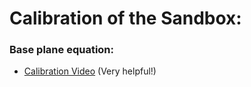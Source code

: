 # Calibration of the Sandbox:

### Base plane equation:
- [Calibration Video](https://www.youtube.com/watch?v=EW2PtRsQQr0) (Very helpful!)